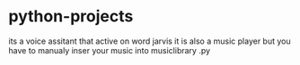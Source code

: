 # python-projects
its a voice assitant that active on word jarvis 
it is also a music player but you have to manualy inser your music into musiclibrary .py
